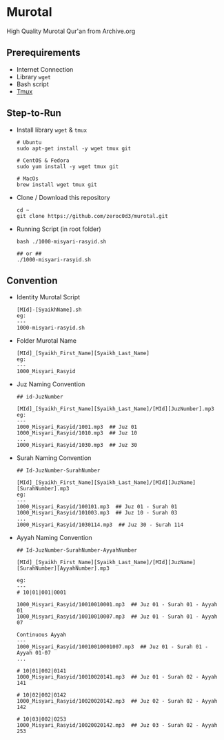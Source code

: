 # Murotal

High Quality Murotal Qur'an from Archive.org

## Prerequirements

- Internet Connection
- Library `wget`
- Bash script
- [Tmux](https://github.com/tmux/tmux)

## Step-to-Run

- Install library `wget` & `tmux`
  ```
  # Ubuntu
  sudo apt-get install -y wget tmux git

  # CentOS & Fedora
  sudo yum install -y wget tmux git

  # MacOs
  brew install wget tmux git
  ```

- Clone / Download this repository
  ```
  cd ~
  git clone https://github.com/zeroc0d3/murotal.git
  ```

- Running Script (in root folder)
  ```
  bash ./1000-misyari-rasyid.sh

  ## or ##
  ./1000-misyari-rasyid.sh
  ```

## Convention

- Identity Murotal Script
  ```
  [MId]-[SyaikhName].sh
  eg:
  ---
  1000-misyari-rasyid.sh
  ```

- Folder Murotal Name
  ```
  [MId]_[Syaikh_First_Name][Syaikh_Last_Name]
  eg:
  ---
  1000_Misyari_Rasyid
  ```

- Juz Naming Convention
  ```
  ## id-JuzNumber

  [MId]_[Syaikh_First_Name][Syaikh_Last_Name]/[MId][JuzNumber].mp3
  eg:
  ---
  1000_Misyari_Rasyid/1001.mp3  ## Juz 01
  1000_Misyari_Rasyid/1010.mp3  ## Juz 10
  ...
  1000_Misyari_Rasyid/1030.mp3  ## Juz 30
  ```

- Surah Naming Convention
  ```
  ## Id-JuzNumber-SurahNumber

  [MId]_[Syaikh_First_Name][Syaikh_Last_Name]/[MId][JuzName][SurahNumber].mp3
  eg:
  ---
  1000_Misyari_Rasyid/100101.mp3  ## Juz 01 - Surah 01
  1000_Misyari_Rasyid/101003.mp3  ## Juz 10 - Surah 03
  ...
  1000_Misyari_Rasyid/1030114.mp3  ## Juz 30 - Surah 114
  ```

- Ayyah Naming Convention
  ```
  ## Id-JuzNumber-SurahNumber-AyyahNumber

  [MId]_[Syaikh_First_Name][Syaikh_Last_Name]/[MId][JuzName][SurahNumber][AyyahNumber].mp3

  eg:
  ---
  # 10|01|001|0001

  1000_Misyari_Rasyid/10010010001.mp3  ## Juz 01 - Surah 01 - Ayyah 01
  1000_Misyari_Rasyid/10010010007.mp3  ## Juz 01 - Surah 01 - Ayyah 07

  Continuous Ayyah
  ---
  1000_Misyari_Rasyid/10010010001007.mp3  ## Juz 01 - Surah 01 - Ayyah 01-07
  ...

  # 10|01|002|0141
  1000_Misyari_Rasyid/10010020141.mp3  ## Juz 01 - Surah 02 - Ayyah 141

  # 10|02|002|0142
  1000_Misyari_Rasyid/10020020142.mp3  ## Juz 02 - Surah 02 - Ayyah 142

  # 10|03|002|0253
  1000_Misyari_Rasyid/10020020142.mp3  ## Juz 03 - Surah 02 - Ayyah 253
  ```